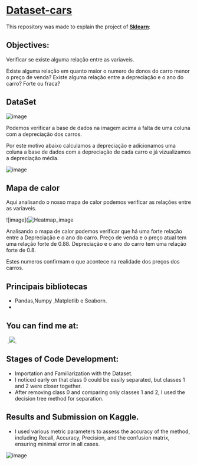 # [Dataset-cars](https://github.com/icaroalmeidas/Python/blob/main/Analise%20car%20price%20prediction.ipynb)
This repository was made to explain the project of **[Sklearn](https://scikit-learn.org/stable/auto_examples/datasets/plot_iris_dataset.html)**:

## Objectives:
Verificar se existe alguma relação entre as variaveis. 

Existe alguma relação em quanto maior o numero de donos do carro menor o preço de venda?
Existe alguma relação entre a depreciação e o ano do carro? Forte ou fraca?

## DataSet

![image](https://github.com/icaroalmeidas/Python/assets/106759439/0bbd0e40-2ee9-4247-8469-bb8487de455f)
 
Podemos verificar a base de dados na imagem acima a falta de uma coluna com a depreciação dos carros.

Por este motivo abaixo calculamos a depreciação e adicionamos uma coluna a base de dados com a depreciação de cada carro e já vizualizamos a depreciação média.

![image](https://github.com/icaroalmeidas/Python/assets/106759439/94e5d9da-e1db-42ba-891c-a9bfa1e13c45)

## Mapa de calor

Aqui analisando o nosso mapa de calor podemos verificar as relações entre as variaveis.


![image](![Heatmap_image](https://github.com/icaroalmeidas/Python/assets/106759439/2338ecba-fe25-4a40-ad7e-32fcdf118628)

Analisando o mapa de calor podemos verificar que há uma forte relação entre a Depreciação e o ano do carro.
Preço de venda e o preço atual tem uma relação forte de 0.88. 
Depreciação e o ano do carro tem uma relação forte de 0.8.

Estes numeros confirmam o que acontece na realidade dos preços dos carros.

## Principais bibliotecas
- Pandas,Numpy ,Matplotlib e Seaborn.
- 
## You can find me at:
&nbsp;<a href="https://www.linkedin.com/in/brunofcb/">
  <img src="https://img.shields.io/badge/linkedin-%230077B5.svg?style=for-the-badge&logo=linkedin&logoColor=white">
</a>&nbsp;

## Stages of Code Development:
- Importation and Familiarization with the Dataset.
- I noticed early on that class 0 could be easily separated, but classes 1 and 2 were closer together.
- After removing class 0 and comparing only classes 1 and 2, I used the decision tree method for separation.

## Results and Submission on Kaggle.
- I used various metric parameters to assess the accuracy of the method, including Recall, Accuracy, Precision, and the confusion matrix, ensuring minimal error in all cases. 
  
![image](https://github.com/BrunoFelipeCB/Dataset-iris/assets/99086238/26f37a46-bf5a-4e5b-aca8-276ebfee25ab)
